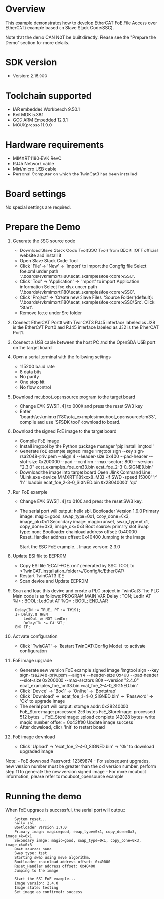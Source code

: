 Overview
========
This example demonstrates how to develop EtherCAT FoE(File Access over EtherCAT) example based on Slave Stack Code(SSC).

Note that the demo CAN NOT be built directly. Please see the "Prepare the Demo" section for more details.



SDK version
===========
- Version: 2.15.000

Toolchain supported
===================
- IAR embedded Workbench  9.50.1
- Keil MDK  5.38.1
- GCC ARM Embedded  12.3.1
- MCUXpresso  11.9.0

Hardware requirements
=====================
- MIMXRT1180-EVK RevC
- RJ45 Network cable
- Mini/micro USB cable
- Personal Computer on which the TwinCat3 has been installed

Board settings
==============
No special settings are required.

Prepare the Demo
================
1. Generate the SSC source code
	- Download Slave Stack Code Tool(SSC Tool) from BECKHOFF official website and install it
	- Open Slave Stack Code Tool
	- Click 'File' -> 'New' -> 'Import' to import the Congfig file
		Select foe.xml under path '.\boards\evkmimxrt1180\ecat_examples\foe\<core>\SSC'.
	- Click 'Tool' -> 'Application' -> 'Import' to import Application information
		Select foe.xlsx under path '.\boards\evkmimxrt1180\ecat_examples\foe\<core>\SSC'.
	- Click 'Project' -> 'Create new Slave Files'
		'Source Folder'(default): '.\boards\evkmimxrt1180\ecat_examples\foe\<core>\SSC\Src'.
		Click 'Start'.
	- Remove foe.c under Src folder
	
2. Connect EtherCAT Port0 with TwinCAT3
	RJ45 interface labeled as J28 is the EtherCAT Port0 and RJ45 interface labeled as J32 is the EtherCAT Port1.

3. Connect a USB cable between the host PC and the OpenSDA USB port on the target board

4. Open a serial terminal with the following settings
	- 115200 baud rate
	- 8 data bits
 	- No parity
	- One stop bit
	- No flow control

5. Download mcuboot_opensource program to the target board
	- Change EVK SW5[1..4] to 0000 and press the reset SW3 key. 
	- Enter 'boards\evkmimxrt1180\ota_examples\mcuboot_opensource\cm33', compile and use 'SPSDK tool' download to board.

6. Download the signed FoE image to the target board
	- Compile FoE image
	- Install imgtool by the Python package manager
		'pip install imgtool'
	- Generate FoE example signed image
		'imgtool sign --key sign-rsa2048-priv.pem --align 4 --header-size 0x400 --pad-header --slot-size 0x200000 --pad --confirm --max-sectors 800 --version "2.3.0" ecat_examples_foe_cm33.bin ecat_foe_2-3-0_SIGNED.bin'
	- Download the image into target board
		Open Jlink Command Line:
			'JLink.exe -device MIMXRT1189xxx8_M33 -if SWD -speed 15000'
			'r'
			'h'
			'loadbin ecat_foe_2-3-0_SIGNED.bin 0x28040000'
			'qc'

7. Run FoE example
	- Change EVK SW5[1..4] to 0100 and press the reset SW3 key. 
	- The serial port will output:
		hello sbl.
		Bootloader Version 1.9.0
		Primary image: magic=good, swap_type=0x1, copy_done=0x3, image_ok=0x1
		Secondary image: magic=unset, swap_type=0x1, copy_done=0x3, image_ok=0x3
		Boot source: primary slot
		Swap type: none
		Bootloader chainload address offset: 0x40000
		Reset_Handler address offset: 0x40400
		Jumping to the image

		Start the SSC FoE example...
	   	Image version: 2.3.0

8. Update ESI file to EEPROM
	- Copy ESI file 'ECAT-FOE.xml' generated by SSC TOOL to <TwinCAT_installation_folder>/<Version>/Config/io/EtherCAT/
	- Restart TwinCAT3 IDE
	- Scan device and Update EEPROM

9. Scan and load this device and create a PLC project in TwinCat3
	The PLC Main code is as follows:
		PROGRAM MAIN
		VAR 
			Delay : TON;
			LedIn AT %I* : BOOL; 
			LedOut AT %Q* : BOOL;
		END_VAR
		
		Delay(IN := TRUE, PT := T#1S);
		IF Delay.Q THEN
			LedOut := NOT LedIn;
			Delay(IN := FALSE);
		END_IF;
		
10. Activate configuration
	- Click 'TwinCAT' -> 'Restart TwinCAT(Config Mode)' to activate configuration

11. FoE image upgrade
	- Generate new version FoE example signed image
		'imgtool sign --key sign-rsa2048-priv.pem --align 4 --header-size 0x400 --pad-header --slot-size 0x200000 --max-sectors 800 --version "2.4.0" ecat_examples_foe_cm33.bin ecat_foe_2-4-0_SIGNED.bin'
	- Click 'Device' -> 'Box1' -> 'Online' -> 'Bootstrap'
	- Click 'Download' -> 'ecat_foe_2-4-0_SIGNED.bin' -> 'Password' -> 'Ok' to upgrade image
	- The serial port will output:
		storage addr: 0x28240000
		FoE_StoreImage: processed 256 bytes
		FoE_StoreImage: processed 512 bytes
		...
		FoE_StoreImage: upload complete (42028 bytes)
		write magic number offset = 0x43ff00
		Update image success
	- After download, click 'Init' to restart board

12. FoE image download
	- Click 'Upload' -> 'ecat_foe_2-4-0_SIGNED.bin' -> 'Ok' to download upgraded image

Note: 
	- FoE download Password: 12369874
	- For subsequent upgrades, new version number must be greater than the old version number, perform step 11 to generate the new version signed image
	- For more mcuboot information, please refer to mcuboot_opensource example


Running the demo
================
When FoE upgrade is successful, the serial port will output:

		System reset...
		hello sbl.
		Bootloader Version 1.9.0
		Primary image: magic=good, swap_type=0x1, copy_done=0x3, image_ok=0x1
		Secondary image: magic=good, swap_type=0x1, copy_done=0x3, image_ok=0x3
		Boot source: none
		Swap type: test
		Starting swap using move algorithm.
		Bootloader chainload address offset: 0x40000
		Reset_Handler address offset: 0x40400
		Jumping to the image

       	Start the SSC FoE example...
	   	Image version: 2.4.0
		Image state: testing
		Set image as confirmed: success

